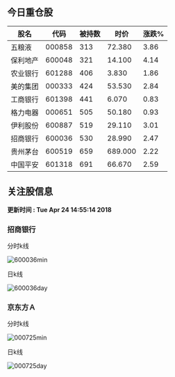
## 今日重仓股 

|股名|代码|被持数|时价|涨跌%|
|---|---|---|---|---|
|五粮液|000858|313|72.380|3.86|
|保利地产|600048|321|14.100|4.14|
|农业银行|601288|406|3.830|1.86|
|美的集团|000333|424|53.530|2.84|
|工商银行|601398|441|6.070|0.83|
|格力电器|000651|505|50.180|0.93|
|伊利股份|600887|519|29.110|3.01|
|招商银行|600036|530|28.990|2.47|
|贵州茅台|600519|659|689.000|2.22|
|中国平安|601318|691|66.670|2.59|

## 关注股信息
**更新时间 : Tue Apr 24 14:55:14 2018**
### 招商银行 
分时k线

![600036min](http://image.sinajs.cn/newchart/min/n/sh600036.gif)

日k线

![600036day](http://image.sinajs.cn/newchart/daily/n/sh600036.gif)

### 京东方Ａ 
分时k线

![000725min](http://image.sinajs.cn/newchart/min/n/sz000725.gif)

日k线

![000725day](http://image.sinajs.cn/newchart/daily/n/sz000725.gif)
